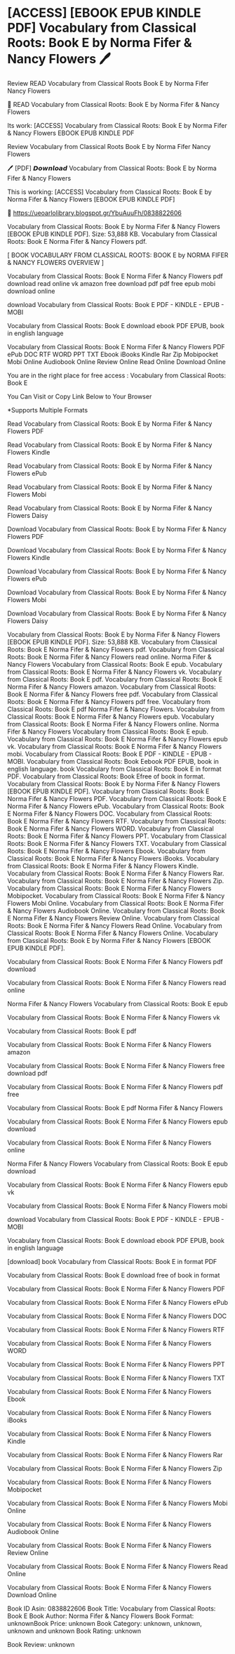 # [ACCESS] [EBOOK EPUB KINDLE PDF] Vocabulary from Classical Roots: Book E by  Norma Fifer &  Nancy Flowers 🖊️
Review READ Vocabulary from Classical Roots Book E by Norma Fifer Nancy Flowers

📒 READ Vocabulary from Classical Roots: Book E by Norma Fifer & Nancy Flowers

Its work: [ACCESS] Vocabulary from Classical Roots: Book E by Norma Fifer & Nancy Flowers EBOOK EPUB KINDLE PDF


Review Vocabulary from Classical Roots Book E by Norma Fifer Nancy Flowers

🖊️ [PDF] 𝘿𝙤𝙬𝙣𝙡𝙤𝙖𝙙 Vocabulary from Classical Roots: Book E by Norma Fifer & Nancy Flowers

This is working: [ACCESS] Vocabulary from Classical Roots: Book E by Norma Fifer & Nancy Flowers [EBOOK EPUB KINDLE PDF]



📢 https://ueoarlolibrary.blogspot.gr/YbuAuuFh/0838822606



Vocabulary from Classical Roots: Book E by Norma Fifer & Nancy Flowers [EBOOK EPUB KINDLE PDF]. Size: 53,888 KB. Vocabulary from Classical Roots: Book E Norma Fifer & Nancy Flowers pdf.

[ BOOK VOCABULARY FROM CLASSICAL ROOTS: BOOK E by NORMA FIFER & NANCY FLOWERS OVERVIEW ]

Vocabulary from Classical Roots: Book E Norma Fifer & Nancy Flowers pdf download read online vk amazon free download pdf pdf free epub mobi download online

download Vocabulary from Classical Roots: Book E PDF - KINDLE - EPUB - MOBI

Vocabulary from Classical Roots: Book E download ebook PDF EPUB, book in english language

Vocabulary from Classical Roots: Book E Norma Fifer & Nancy Flowers PDF ePub DOC RTF WORD PPT TXT Ebook iBooks Kindle Rar Zip Mobipocket Mobi Online Audiobook Online Review Online Read Online Download Online

You are in the right place for free access : Vocabulary from Classical Roots: Book E

You Can Visit or Copy Link Below to Your Browser

*Supports Multiple Formats


Read Vocabulary from Classical Roots: Book E by Norma Fifer & Nancy Flowers PDF

Read Vocabulary from Classical Roots: Book E by Norma Fifer & Nancy Flowers Kindle

Read Vocabulary from Classical Roots: Book E by Norma Fifer & Nancy Flowers ePub

Read Vocabulary from Classical Roots: Book E by Norma Fifer & Nancy Flowers Mobi

Read Vocabulary from Classical Roots: Book E by Norma Fifer & Nancy Flowers Daisy

Download Vocabulary from Classical Roots: Book E by Norma Fifer & Nancy Flowers PDF

Download Vocabulary from Classical Roots: Book E by Norma Fifer & Nancy Flowers Kindle

Download Vocabulary from Classical Roots: Book E by Norma Fifer & Nancy Flowers ePub

Download Vocabulary from Classical Roots: Book E by Norma Fifer & Nancy Flowers Mobi

Download Vocabulary from Classical Roots: Book E by Norma Fifer & Nancy Flowers Daisy

Vocabulary from Classical Roots: Book E by Norma Fifer & Nancy Flowers [EBOOK EPUB KINDLE PDF]. Size: 53,888 KB. Vocabulary from Classical Roots: Book E Norma Fifer & Nancy Flowers pdf. Vocabulary from Classical Roots: Book E Norma Fifer & Nancy Flowers read online. Norma Fifer & Nancy Flowers Vocabulary from Classical Roots: Book E epub. Vocabulary from Classical Roots: Book E Norma Fifer & Nancy Flowers vk. Vocabulary from Classical Roots: Book E pdf. Vocabulary from Classical Roots: Book E Norma Fifer & Nancy Flowers amazon. Vocabulary from Classical Roots: Book E Norma Fifer & Nancy Flowers free pdf. Vocabulary from Classical Roots: Book E Norma Fifer & Nancy Flowers pdf free. Vocabulary from Classical Roots: Book E pdf Norma Fifer & Nancy Flowers. Vocabulary from Classical Roots: Book E Norma Fifer & Nancy Flowers epub. Vocabulary from Classical Roots: Book E Norma Fifer & Nancy Flowers online. Norma Fifer & Nancy Flowers Vocabulary from Classical Roots: Book E epub. Vocabulary from Classical Roots: Book E Norma Fifer & Nancy Flowers epub vk. Vocabulary from Classical Roots: Book E Norma Fifer & Nancy Flowers mobi. Vocabulary from Classical Roots: Book E PDF - KINDLE - EPUB - MOBI. Vocabulary from Classical Roots: Book Eebook PDF EPUB, book in english language. book Vocabulary from Classical Roots: Book E in format PDF. Vocabulary from Classical Roots: Book Efree of book in format. Vocabulary from Classical Roots: Book E by Norma Fifer & Nancy Flowers [EBOOK EPUB KINDLE PDF]. Vocabulary from Classical Roots: Book E Norma Fifer & Nancy Flowers PDF. Vocabulary from Classical Roots: Book E Norma Fifer & Nancy Flowers ePub. Vocabulary from Classical Roots: Book E Norma Fifer & Nancy Flowers DOC. Vocabulary from Classical Roots: Book E Norma Fifer & Nancy Flowers RTF. Vocabulary from Classical Roots: Book E Norma Fifer & Nancy Flowers WORD. Vocabulary from Classical Roots: Book E Norma Fifer & Nancy Flowers PPT. Vocabulary from Classical Roots: Book E Norma Fifer & Nancy Flowers TXT. Vocabulary from Classical Roots: Book E Norma Fifer & Nancy Flowers Ebook. Vocabulary from Classical Roots: Book E Norma Fifer & Nancy Flowers iBooks. Vocabulary from Classical Roots: Book E Norma Fifer & Nancy Flowers Kindle. Vocabulary from Classical Roots: Book E Norma Fifer & Nancy Flowers Rar. Vocabulary from Classical Roots: Book E Norma Fifer & Nancy Flowers Zip. Vocabulary from Classical Roots: Book E Norma Fifer & Nancy Flowers Mobipocket. Vocabulary from Classical Roots: Book E Norma Fifer & Nancy Flowers Mobi Online. Vocabulary from Classical Roots: Book E Norma Fifer & Nancy Flowers Audiobook Online. Vocabulary from Classical Roots: Book E Norma Fifer & Nancy Flowers Review Online. Vocabulary from Classical Roots: Book E Norma Fifer & Nancy Flowers Read Online. Vocabulary from Classical Roots: Book E Norma Fifer & Nancy Flowers Online. Vocabulary from Classical Roots: Book E by Norma Fifer & Nancy Flowers [EBOOK EPUB KINDLE PDF].

Vocabulary from Classical Roots: Book E Norma Fifer & Nancy Flowers pdf download

Vocabulary from Classical Roots: Book E Norma Fifer & Nancy Flowers read online

Norma Fifer & Nancy Flowers Vocabulary from Classical Roots: Book E epub

Vocabulary from Classical Roots: Book E Norma Fifer & Nancy Flowers vk

Vocabulary from Classical Roots: Book E pdf

Vocabulary from Classical Roots: Book E Norma Fifer & Nancy Flowers amazon

Vocabulary from Classical Roots: Book E Norma Fifer & Nancy Flowers free download pdf

Vocabulary from Classical Roots: Book E Norma Fifer & Nancy Flowers pdf free

Vocabulary from Classical Roots: Book E pdf Norma Fifer & Nancy Flowers

Vocabulary from Classical Roots: Book E Norma Fifer & Nancy Flowers epub download

Vocabulary from Classical Roots: Book E Norma Fifer & Nancy Flowers online

Norma Fifer & Nancy Flowers Vocabulary from Classical Roots: Book E epub download

Vocabulary from Classical Roots: Book E Norma Fifer & Nancy Flowers epub vk

Vocabulary from Classical Roots: Book E Norma Fifer & Nancy Flowers mobi

download Vocabulary from Classical Roots: Book E PDF - KINDLE - EPUB - MOBI

Vocabulary from Classical Roots: Book E download ebook PDF EPUB, book in english language

[download] book Vocabulary from Classical Roots: Book E in format PDF

Vocabulary from Classical Roots: Book E download free of book in format

Vocabulary from Classical Roots: Book E Norma Fifer & Nancy Flowers PDF

Vocabulary from Classical Roots: Book E Norma Fifer & Nancy Flowers ePub

Vocabulary from Classical Roots: Book E Norma Fifer & Nancy Flowers DOC

Vocabulary from Classical Roots: Book E Norma Fifer & Nancy Flowers RTF

Vocabulary from Classical Roots: Book E Norma Fifer & Nancy Flowers WORD

Vocabulary from Classical Roots: Book E Norma Fifer & Nancy Flowers PPT

Vocabulary from Classical Roots: Book E Norma Fifer & Nancy Flowers TXT

Vocabulary from Classical Roots: Book E Norma Fifer & Nancy Flowers Ebook

Vocabulary from Classical Roots: Book E Norma Fifer & Nancy Flowers iBooks

Vocabulary from Classical Roots: Book E Norma Fifer & Nancy Flowers Kindle

Vocabulary from Classical Roots: Book E Norma Fifer & Nancy Flowers Rar

Vocabulary from Classical Roots: Book E Norma Fifer & Nancy Flowers Zip

Vocabulary from Classical Roots: Book E Norma Fifer & Nancy Flowers Mobipocket

Vocabulary from Classical Roots: Book E Norma Fifer & Nancy Flowers Mobi Online

Vocabulary from Classical Roots: Book E Norma Fifer & Nancy Flowers Audiobook Online

Vocabulary from Classical Roots: Book E Norma Fifer & Nancy Flowers Review Online

Vocabulary from Classical Roots: Book E Norma Fifer & Nancy Flowers Read Online

Vocabulary from Classical Roots: Book E Norma Fifer & Nancy Flowers Download Online

Book ID Asin: 0838822606
Book Title: Vocabulary from Classical Roots: Book E
Book Author: Norma Fifer & Nancy Flowers
Book Format: unknownBook Price: unknown
Book Category: unknown, unknown, unknown and unknown
Book Rating: unknown

Book Review: unknown
